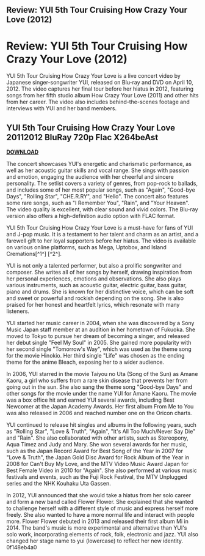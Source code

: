 ## Review: YUI 5th Tour Cruising How Crazy Your Love (2012)

  
# Review: YUI 5th Tour Cruising How Crazy Your Love (2012)
 
YUI 5th Tour Cruising How Crazy Your Love is a live concert video by Japanese singer-songwriter YUI, released on Blu-ray and DVD on April 10, 2012. The video captures her final tour before her hiatus in 2012, featuring songs from her fifth studio album How Crazy Your Love (2011) and other hits from her career. The video also includes behind-the-scenes footage and interviews with YUI and her band members.
 
## YUI 5th Tour Cruising How Crazy Your Love 20112012 BluRay 720p Flac X264beAst


[**DOWNLOAD**](https://www.google.com/url?q=https%3A%2F%2Fgeags.com%2F2tKDrE&sa=D&sntz=1&usg=AOvVaw1qnp1r7o4xwV1gXRqafLzM)

 
The concert showcases YUI's energetic and charismatic performance, as well as her acoustic guitar skills and vocal range. She sings with passion and emotion, engaging the audience with her cheerful and sincere personality. The setlist covers a variety of genres, from pop-rock to ballads, and includes some of her most popular songs, such as "Again", "Good-bye Days", "Rolling Star", "CHE.R.RY", and "Hello". The concert also features some rare songs, such as "I Remember You", "Rain", and "Your Heaven". The video quality is excellent, with clear sound and vivid colors. The Blu-ray version also offers a high-definition audio option with FLAC format.
 
YUI 5th Tour Cruising How Crazy Your Love is a must-have for fans of YUI and J-pop music. It is a testament to her talent and charm as an artist, and a farewell gift to her loyal supporters before her hiatus. The video is available on various online platforms, such as Mega, Uptobox, and Island Cremations[^1^] [^2^].

YUI is not only a talented performer, but also a prolific songwriter and composer. She writes all of her songs by herself, drawing inspiration from her personal experiences, emotions and observations. She also plays various instruments, such as acoustic guitar, electric guitar, bass guitar, piano and drums. She is known for her distinctive voice, which can be soft and sweet or powerful and rockish depending on the song. She is also praised for her honest and heartfelt lyrics, which resonate with many listeners.
 
YUI started her music career in 2004, when she was discovered by a Sony Music Japan staff member at an audition in her hometown of Fukuoka. She moved to Tokyo to pursue her dream of becoming a singer, and released her debut single "Feel My Soul" in 2005. She gained more popularity with her second single "Tomorrow's Way", which was used as the theme song for the movie Hinokio. Her third single "Life" was chosen as the ending theme for the anime Bleach, exposing her to a wider audience.
 
In 2006, YUI starred in the movie Taiyou no Uta (Song of the Sun) as Amane Kaoru, a girl who suffers from a rare skin disease that prevents her from going out in the sun. She also sang the theme song "Good-bye Days" and other songs for the movie under the name YUI for Amane Kaoru. The movie was a box office hit and earned YUI several awards, including Best Newcomer at the Japan Academy Awards. Her first album From Me to You was also released in 2006 and reached number one on the Oricon charts.

YUI continued to release hit singles and albums in the following years, such as "Rolling Star", "Love & Truth", "Again", "It's All Too Much/Never Say Die" and "Rain". She also collaborated with other artists, such as Stereopony, Aqua Timez and Judy and Mary. She won several awards for her music, such as the Japan Record Award for Best Song of the Year in 2007 for "Love & Truth", the Japan Gold Disc Award for Rock Album of the Year in 2008 for Can't Buy My Love, and the MTV Video Music Award Japan for Best Female Video in 2010 for "Again". She also performed at various music festivals and events, such as the Fuji Rock Festival, the MTV Unplugged series and the NHK Kouhaku Uta Gassen.
 
In 2012, YUI announced that she would take a hiatus from her solo career and form a new band called Flower Flower. She explained that she wanted to challenge herself with a different style of music and express herself more freely. She also wanted to have a more normal life and interact with people more. Flower Flower debuted in 2013 and released their first album Mi in 2014. The band's music is more experimental and alternative than YUI's solo work, incorporating elements of rock, folk, electronic and jazz. YUI also changed her stage name to yui (lowercase) to reflect her new identity.
 0f148eb4a0

